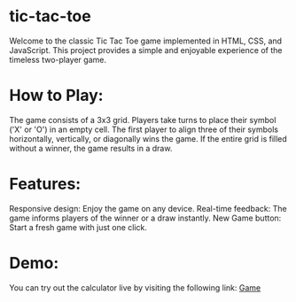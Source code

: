 # tic-tac-toe
Welcome to the classic Tic Tac Toe game implemented in HTML, CSS, and JavaScript. This project provides a simple and enjoyable experience of the timeless two-player game.

# How to Play:

The game consists of a 3x3 grid.
Players take turns to place their symbol ('X' or 'O') in an empty cell.
The first player to align three of their symbols horizontally, vertically, or diagonally wins the game.
If the entire grid is filled without a winner, the game results in a draw.

# Features:

Responsive design: Enjoy the game on any device.
Real-time feedback: The game informs players of the winner or a draw instantly.
New Game button: Start a fresh game with just one click.

# Demo:
You can try out the calculator live by visiting the following link: 
[Game](https://shrutibist01.github.io/tic-tac-toe/js/ttt.html)
